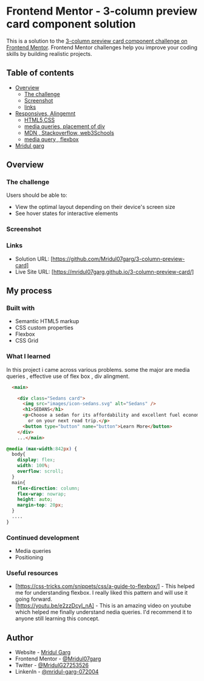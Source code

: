 # Frontend Mentor - 3-column preview card component solution

This is a solution to the [3-column preview card component challenge on Frontend Mentor](https://www.frontendmentor.io/challenges/3column-preview-card-component-pH92eAR2-). Frontend Mentor challenges help you improve your coding skills by building realistic projects. 

## Table of contents

- [Overview](#overview)
  - [The challenge](#the-challenge)
  - [Screenshot](#screenshot)
  - [links](#links)
- [Responsives, Alingemnt](#my-process)
  - [HTML5,CSS](#built-with)
  - [media queries, placement of div](#what-i-learned)
  - [MDN , Stackoverflow, web3Schools](#useful-resources)
  - [media query , flexbox](#continued-development)
- [Mridul garg](#author)



## Overview

### The challenge

Users should be able to:

- View the optimal layout depending on their device's screen size
- See hover states for interactive elements

### Screenshot


### Links

- Solution URL: [https://github.com/Mridul07garg/3-column-preview-card]
- Live Site URL: [https://mridul07garg.github.io/3-column-preview-card/]

## My process

### Built with

- Semantic HTML5 markup
- CSS custom properties
- Flexbox
- CSS Grid

### What I learned

In this project i came across various problems. some the major are media queries , effective use of flex box , div alingment.


```html
  <main>

    <div class="Sedans card">
      <img src="images/icon-sedans.svg" alt="Sedans" />
      <h1>SEDANS</h1>
      <p>Choose a sedan for its affordability and excellent fuel economy. Ideal for cruising in the city
        or on your next road trip.</p>
      <button type="button" name="button">Learn More</button>
    </div>
    ...</main>
```
```css
@media (max-width:842px) {
  body{
    display: flex;
    width: 100%;
    overflow: scroll;
  }
  main{
    flex-direction: column;
    flex-wrap: nowrap;
    height: auto;
    margin-top: 20px;
  }
  ....
}

```

### Continued development

- Media queries
- Positioning

### Useful resources

- [https://css-tricks.com/snippets/css/a-guide-to-flexbox/] - This helped me for understanding flexbox. I really liked this pattern and will use it going forward.
- [https://youtu.be/e2zzDcyI_nA] - This is an amazing video on youtube which helped me finally understand nedia queries. I'd recommend it to anyone still learning this concept.

## Author

- Website - [Mridul Garg](https://www.your-site.com)
- Frontend Mentor - [@Mridul07garg](https://www.frontendmentor.io/profile/Mridul07garg)
- Twitter - [@MridulG27253526](https://www.twitter.com/MridulG27253526)
- LinkenIn - [@mridul-garg-072004](https://www.linkedin.com/in/mridul-garg-072004/)


